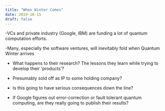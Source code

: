 ```yaml
---
title: "When Winter Comes"
date: 2019-10-15
draft: false
---
```


-VCs and private industry (Google, IBM) are funding a lot of quantum computation efforts.

-Many, especially the software ventures, will inevitably fold when Quantum Winter arrives

- What happens to their research? The lessons they learn while trying to develop their 'products'?

- Presumably sold off as IP to some holding company?

- Is this going to have serious consequences down the line?

- If Google figures out error-correction or fault tolerant quantum computing, are they really going to publish their results?

